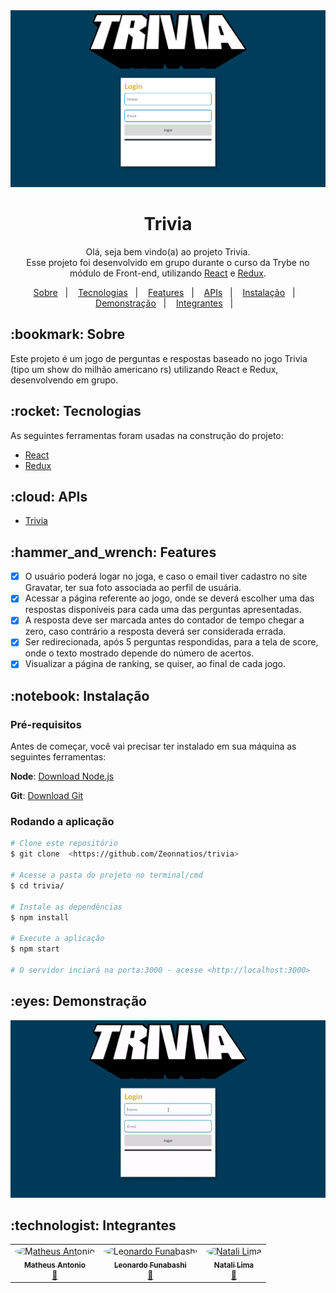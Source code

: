 <img src="trivia-app.png" alt="Trivia banner" />

<h1 align="center">Trivia</h1>

<p align="center">Olá, seja bem vindo(a) ao projeto Trivia. <br>
Esse projeto foi desenvolvido em grupo durante o curso da Trybe no módulo de Front-end, utilizando
 <a href="https://pt-br.reactjs.org/"> React</a> e <a href="https://redux.js.org/"> Redux</a>. </p>
 
 <p align="center">
  <a href="#bookmark-sobre">Sobre</a>&nbsp;&nbsp;&nbsp;|&nbsp;&nbsp;&nbsp;
  <a href="#rocket-tecnologias">Tecnologias</a>&nbsp;&nbsp;&nbsp;|&nbsp;&nbsp;&nbsp;
  <a href="#hammer_and_wrench-features">Features</a>&nbsp;&nbsp;&nbsp;|&nbsp;&nbsp;&nbsp;
  <a href="#hcloud-apis">APIs</a>&nbsp;&nbsp;&nbsp;|&nbsp;&nbsp;&nbsp;
  <a href="#notebook-instalação">Instalação</a>&nbsp;&nbsp;&nbsp;|&nbsp;&nbsp;&nbsp;
  <a href="#eyes-demonstração">Demonstração</a>&nbsp;&nbsp;&nbsp;|&nbsp;&nbsp;&nbsp;
  <a href="#technologist-integrantes">Integrantes</a>&nbsp;&nbsp;&nbsp;|&nbsp;&nbsp;&nbsp;
</p>

<h2>:bookmark: Sobre</h2>
<p>
Este projeto é um jogo de perguntas e respostas baseado no jogo Trivia (tipo um show do milhão americano rs) utilizando React e Redux, desenvolvendo em grupo.
</p>


<h2>:rocket: Tecnologias</h2>
 
 As seguintes ferramentas foram usadas na construção do projeto:
 
-  [React](https://pt-br.reactjs.org/)
-  [Redux](https://redux.js.org/)

<h2>:cloud: APIs</h2>

- [Trivia](https://opentdb.com/api_config.php)

<h2>:hammer_and_wrench: Features</h2>

- [x] O usuário poderá logar no joga, e caso o email tiver cadastro no site Gravatar, ter sua foto associada ao perfil de usuária.
- [x] Acessar a página referente ao jogo, onde se deverá escolher uma das respostas disponíveis para cada uma das perguntas apresentadas.
- [x] A resposta deve ser marcada antes do contador de tempo chegar a zero, caso contrário a resposta deverá ser considerada errada.
- [x] Ser redirecionada, após 5 perguntas respondidas, para a tela de score, onde o texto mostrado depende do número de acertos.
- [x] Visualizar a página de ranking, se quiser, ao final de cada jogo.

<h2>:notebook: Instalação</h2>
<h3>Pré-requisitos</h3>

Antes de começar, você vai precisar ter instalado em sua máquina as seguintes ferramentas:

 **Node**: [Download Node.js](https://nodejs.org/en/download/)
 
 **Git**: [Download Git](https://git-scm.com/downloads)
 
 <h3>Rodando a aplicação</h3>
 
 ```bash
 # Clone este repositório
$ git clone  <https://github.com/Zeonnatios/trivia>

# Acesse a pasta do projeto no terminal/cmd
$ cd trivia/

# Instale as dependências
$ npm install

# Execute a aplicação
$ npm start

# O servidor inciará na porta:3000 - acesse <http://localhost:3000>
```
 <h2>:eyes: Demonstração</h2>

<img src="trivia-demo.gif" alt="Trivia demo gif" />

<h2>:technologist: Integrantes</h2>

<table>
  <tr>
   <td align="center"><a href="https://github.com/Zeonnatios">
     <img src="https://avatars.githubusercontent.com/u/38297929?v=4" width="125px;" style="border-radius:50%" alt="Matheus Antonio"/>
     <br /><sub><b>Matheus Antonio</b></sub></a><br /><a href="https://github.com/Zeonnatios" title="GitHub Matheus Antonio">🚀</a>
   </td>
   
   <td align="center"><a href="https://github.com/LeoFuna">
     <img src="https://avatars.githubusercontent.com/u/80538553?v=4" width="125px;" style="border-radius:50%" alt="Leonardo Funabashi"/>
     <br /><sub><b>Leonardo Funabashi</b></sub></a><br /><a href="https://github.com/LeoFuna" title="GitHub Leonardo Funabashi">🚀</a>
   </td>
   
   <td align="center"><a href="https://github.com/heyynat">
     <img src="https://avatars.githubusercontent.com/u/54861311?v=4" width="125px;" style="border-radius:50%" alt="Natali Lima"/>
     <br /><sub><b>Natali Lima</b></sub></a><br /><a href="https://github.com/heyynat" title="GitHub Natali Lima">🚀</a>
   </td>
  
  </tr>
</table>
